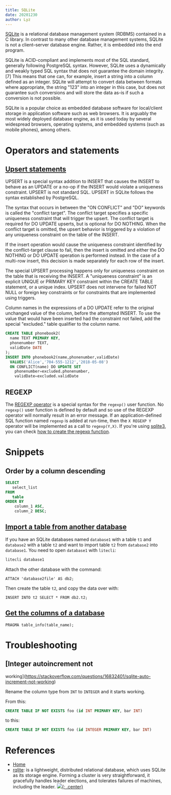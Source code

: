 ```yaml
---
title: SQLite
date: 20201230
author: Lyz
---
```


[SQLite](https://en.wikipedia.org/wiki/SQLite) is a relational database
management system (RDBMS) contained in a C library. In contrast to many other
database management systems, SQLite is not a client–server database engine.
Rather, it is embedded into the end program.

SQLite is ACID-compliant and implements most of the SQL standard, generally
following PostgreSQL syntax. However, SQLite uses a dynamically and weakly typed
SQL syntax that does not guarantee the domain integrity.[7] This means that one
can, for example, insert a string into a column defined as an integer. SQLite
will attempt to convert data between formats where appropriate, the string "123"
into an integer in this case, but does not guarantee such conversions and will
store the data as-is if such a conversion is not possible.

SQLite is a popular choice as embedded database software for local/client
storage in application software such as web browsers. It is arguably the most
widely deployed database engine, as it is used today by several widespread
browsers, operating systems, and embedded systems (such as mobile phones), among
others.

# Operators and statements

## [Upsert statements](https://www.sqlite.org/lang_UPSERT.html)

UPSERT is a special syntax addition to INSERT that causes the INSERT to behave
as an UPDATE or a no-op if the INSERT would violate a uniqueness constraint.
UPSERT is not standard SQL. UPSERT in SQLite follows the syntax established by
PostgreSQL.

The syntax that occurs in between the "ON CONFLICT" and "DO" keywords is called
the "conflict target". The conflict target specifies a specific uniqueness
constraint that will trigger the upsert. The conflict target is required for DO
UPDATE upserts, but is optional for DO NOTHING. When the conflict target is
omitted, the upsert behavior is triggered by a violation of any uniqueness
constraint on the table of the INSERT.

If the insert operation would cause the uniqueness constraint identified by the
conflict-target clause to fail, then the insert is omitted and either the DO
NOTHING or DO UPDATE operation is performed instead. In the case of a multi-row
insert, this decision is made separately for each row of the insert.

The special UPSERT processing happens only for uniqueness constraint on the
table that is receiving the INSERT. A "uniqueness constraint" is an explicit
UNIQUE or PRIMARY KEY constraint within the CREATE TABLE statement, or a unique
index. UPSERT does not intervene for failed NOT NULL or foreign key constraints
or for constraints that are implemented using triggers.

Column names in the expressions of a DO UPDATE refer to the original unchanged
value of the column, before the attempted INSERT. To use the value that would
have been inserted had the constraint not failed, add the special "excluded."
table qualifier to the column name.

```sql
CREATE TABLE phonebook2(
  name TEXT PRIMARY KEY,
  phonenumber TEXT,
  validDate DATE
);
INSERT INTO phonebook2(name,phonenumber,validDate)
  VALUES('Alice','704-555-1212','2018-05-08')
  ON CONFLICT(name) DO UPDATE SET
    phonenumber=excluded.phonenumber,
    validDate=excluded.validDate
```

## REGEXP

The [REGEXP operator](https://www.sqlite.org/lang_expr.html#regexp) is a special
syntax for the `regexp()` user function. No `regexp()` user function is defined by
default and so use of the REGEXP operator will normally result in an error
message. If an application-defined SQL function named `regexp` is added at
run-time, then the `X REGEXP Y` operator will be implemented as a call to
`regexp(Y,X)`. If you're using [sqlite3](sqlite3.md), you can check [how to
create the regexp function](sqlite3.md#regexp).

# Snippets

## Order by a column descending

```sql
SELECT
   select_list
FROM
   table
ORDER BY
    column_1 ASC,
    column_2 DESC;
```

## [Import a table from another database](https://stackoverflow.com/questions/13206501/how-do-i-import-tables-from-another-database-in-sqlite)

If you have an SQLite databases named `database1` with a table `t1` and `database2` with a table `t2` and want to import table `t2` from `database2` into `database1`. You need to open `database1` with `litecli`:

```bash
litecli database1
```

Attach the other database with the command:

```sqlite
ATTACH 'database2file' AS db2;
```

Then create the table `t2`, and copy the data over with:

```sqlite
INSERT INTO t2 SELECT * FROM db2.t2;
```

## [Get the columns of a database](https://stackoverflow.com/questions/947215/how-to-get-a-list-of-column-names-on-sqlite3-database)

```sqlite
PRAGMA table_info(table_name);
```

# Troubleshooting

## [Integer autoincrement not
working](https://stackoverflow.com/questions/16832401/sqlite-auto-increment-not-working)


Rename the column type from `INT` to `INTEGER` and it starts working.

From this:

```sql
CREATE TABLE IF NOT EXISTS foo (id INT PRIMARY KEY, bar INT)
```

to this:

```sql
CREATE TABLE IF NOT EXISTS foo (id INTEGER PRIMARY KEY, bar INT)
```

# References

* [Home](https://www.sqlite.org/index.html)
* [rqlite](https://github.com/rqlite/rqlite): is a lightweight, distributed
    relational database, which uses SQLite as its storage engine. Forming
    a cluster is very straightforward, it gracefully handles leader elections,
    and tolerates failures of machines, including the leader.
[![](not-by-ai.svg){: .center}](https://notbyai.fyi)
